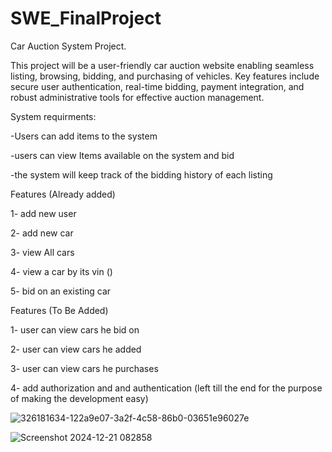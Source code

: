 # SWE_FinalProject

Car Auction System Project.

This project will be a user-friendly car auction website enabling seamless listing, browsing, bidding, and purchasing of vehicles. Key features include secure user authentication, real-time bidding, payment integration, and robust administrative tools for effective auction management.

System requirments:

-Users can add items to the system

-users can view Items available on the system and bid

-the system will keep track of the bidding history of each listing

Features (Already added)

1- add new user

2- add new car

3- view All cars

4- view a car by its vin ()

5- bid on an existing car

Features (To Be Added)

1- user can view cars he bid on

2- user can view cars he added

3- user can view cars he purchases

4- add authorization and and authentication (left till the end for the purpose of making the development easy)


![326181634-122a9e07-3a2f-4c58-86b0-03651e96027e](https://github.com/user-attachments/assets/8197101b-f38a-4006-a414-5e1ac220f561)


![Screenshot 2024-12-21 082858](https://github.com/user-attachments/assets/06562259-7aa5-4ec5-ac65-491a42f0375f)



